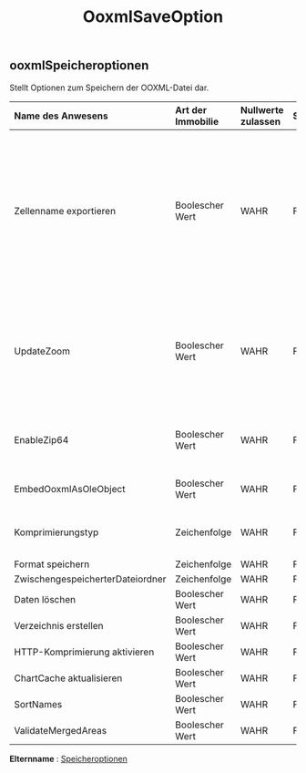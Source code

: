 ﻿---
title: OoxmlSaveOption
second_title: Aspose.Cells Cloud Documen
type: docs
url: /de/specification/model/ooxmlsaveoptions/
description: "Aspose.Cells Cloud-Modellspezifikation: OoxmlSaveOptions. Müheloses Bearbeiten von Excel und anderen Tabellenkalkulationsdokumenten mit Funktionen wie Öffnen, Generieren, Bearbeiten, Teilen, Zusammenführen, Vergleichen und Konvertieren"
kwords: Excel, Office, Tabellenkalkulation, Cloud REST API, OoxmlSaveOptions
weight: 50
---
## **ooxmlSpeicheroptionen**

 Stellt Optionen zum Speichern der OOXML-Datei dar.

| Name des Anwesens| Art der Immobilie| Nullwerte zulassen| Schreibgeschützt| Standardwert| Beschreibung|
|:- |:- |:- |:- |:- |:- |
| Zellenname exportieren| Boolescher Wert| WAHR| FALSCH|| Gibt an, ob der Zellenname in eine Excel2007 .xlsx-Datei (.xlsm, .xltx, .xltm) exportiert wird. Wenn auf die Ausgabedatei von SQL Server DTS zugegriffen werden kann, muss dieser Wert true sein. Wenn Sie den Wert auf false setzen, wird die Leistung erheblich gesteigert und die Dateigröße beim Erstellen großer Dateien reduziert. Der Standardwert ist false.|
| UpdateZoom| Boolescher Wert| WAHR| FALSCH|| Gibt an, ob der Skalierungsfaktor vor dem Speichern der Datei aktualisiert werden soll, wenn die Eigenschaften PageSetup.FitToPagesWide und PageSetup.FitToPagesTall steuern, wie das Arbeitsblatt skaliert wird.|
| EnableZip64| Boolescher Wert| WAHR| FALSCH||Verwenden Sie beim Schreiben von ZIP-Archiven immer ZIP64-Erweiterungen, auch wenn dies nicht erforderlich ist.|
| EmbedOoxmlAsOleObject| Boolescher Wert| WAHR| FALSCH|| Gibt an, ob Ooxml-Dateien von OleObject als OLE-Objekt eingebettet werden.|
| Komprimierungstyp| Zeichenfolge| WAHR| FALSCH|| Ruft den Komprimierungstyp für die OOXML-Datei ab und legt ihn fest.|
| Format speichern| Zeichenfolge| WAHR| FALSCH|||
| ZwischengespeicherterDateiordner| Zeichenfolge| WAHR| FALSCH|||
| Daten löschen| Boolescher Wert| WAHR| FALSCH|||
| Verzeichnis erstellen| Boolescher Wert| WAHR| FALSCH|||
| HTTP-Komprimierung aktivieren| Boolescher Wert| WAHR| FALSCH|||
| ChartCache aktualisieren| Boolescher Wert| WAHR| FALSCH|||
| SortNames| Boolescher Wert| WAHR| FALSCH|||
| ValidateMergedAreas| Boolescher Wert| WAHR| FALSCH|||

**Elternname** : [Speicheroptionen](/specification/model/saveoptions)

